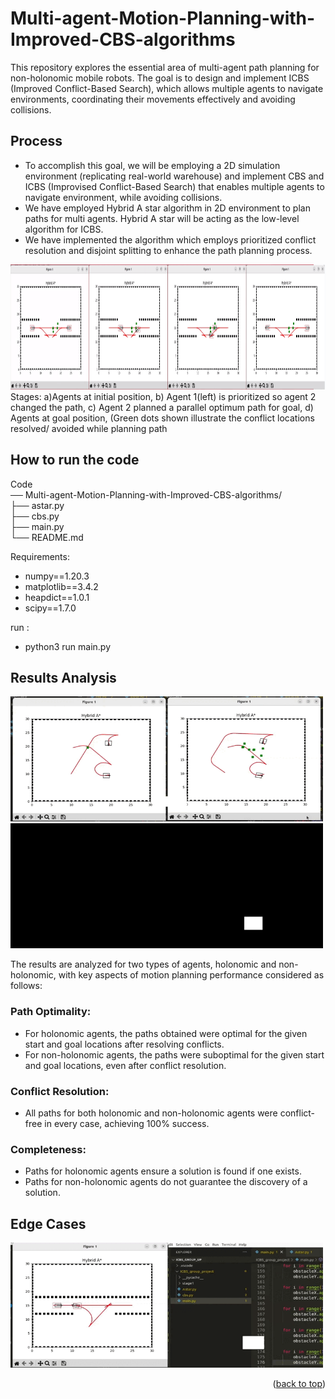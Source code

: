 # Multi-agent-Motion-Planning-with-Improved-CBS-algorithms
This repository explores the essential area of multi-agent path planning for non-holonomic mobile robots. The goal is to design and implement ICBS (Improved Conflict-Based Search), which allows multiple agents to navigate environments, coordinating their movements effectively and avoiding collisions.

## Process

- To accomplish this goal, we will be employing a 2D simulation environment (replicating real-world warehouse) and implement CBS and ICBS (Improvised Conflict-Based Search) that enables multiple agents to navigate environment, while avoiding collisions.
- We have employed Hybrid A star algorithm in 2D environment to plan paths for multi agents. Hybrid A star will be acting as the low-level algorithm for ICBS.
- We have implemented the algorithm which employs prioritized conflict resolution and disjoint splitting to enhance the path planning process.

<img src="code/results/stages.png" alt="Logo" width="800" height="200">
Stages: a)Agents at initial position, b) Agent 1(left) is prioritized so agent 2 changed the path, c) Agent 2 planned a parallel optimum path for goal,
d) Agents at goal position, (Green dots shown illustrate the conflict locations resolved/ avoided while planning path


## How to run the code
Code </br>
── Multi-agent-Motion-Planning-with-Improved-CBS-algorithms/ </br>
   ├── astar.py</br>
   ├── cbs.py</br>
   ├── main.py</br>
   └── README.md</br>

Requirements:
- numpy==1.20.3
- matplotlib==3.4.2
- heapdict==1.0.1
- scipy==1.7.0

run :
- python3 run main.py




## Results Analysis

<img src="code/data/results.gif" alt="Logo" width="500" height="200">

<img src="code/data/3dsimulation.gif" alt="Logo" width="500" height="200">

The results are analyzed for two types of agents, holonomic and non-holonomic, with key aspects of motion planning performance considered as follows:

### Path Optimality:
- For holonomic agents, the paths obtained were optimal for the given start and goal locations after resolving conflicts.
- For non-holonomic agents, the paths were suboptimal for the given start and goal locations, even after conflict resolution.

### Conflict Resolution:
- All paths for both holonomic and non-holonomic agents were conflict-free in every case, achieving 100% success.

### Completeness:
- Paths for holonomic agents ensure a solution is found if one exists.
- Paths for non-holonomic agents do not guarantee the discovery of a solution.

## Edge Cases
<img src="code/data/edge_case.gif" alt="Logo" width="500" height="200">


<p align="right">(<a href="#readme-top">back to top</a>)</p>
